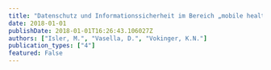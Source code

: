 ```yaml
---
title: "Datenschutz und Informationssicherheit im Bereich „mobile health“ (mHealth) zuhanden des eHealth Suisse Koordinationsorgan Bund-Kantone"
date: 2018-01-01
publishDate: 2018-01-01T16:26:43.106027Z
authors: ["Isler, M.", "Vasella, D.", "Vokinger, K.N."] 
publication_types: ["4"]
featured: False
---
```

